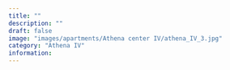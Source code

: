 ```yaml
---
title: ""
description: ""
draft: false
image: "images/apartments/Athena center IV/athena_IV_3.jpg"
category: "Athena IV"
information:
---
```

